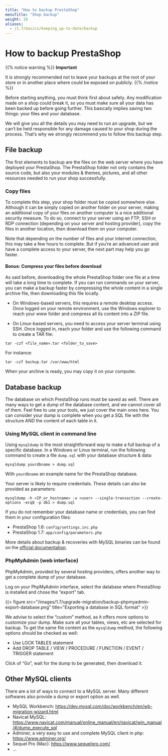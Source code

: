 ```yaml
---
title: "How to backup PrestaShop"
menuTitle: "Shop backup"
weight: 10
aliases:
  - /1.7/basics/keeping_up-to-date/backup
---
```


# How to backup PrestaShop

{{% notice warning %}} 
**Important**

It is strongly recommended not to leave your backups at the root of your store or in another place where could be exposed on publicly.
{{% /notice %}}

Before starting anything, you must think first about safety.
Any modification made on a shop could break it, so you must make sure all your data has been backed up before going further. This basically implies saving two things: your files and your database.

We will give you all the details you may need to run an upgrade, but we can’t be held responsible for any damage caused to your shop during the process. That’s why we strongly recommend you to follow this backup step.

## File backup

The first elements to backup are the files on the web server where you have deployed your PrestaShop. The PrestaShop folder not only contains the source code, but also your modules & themes, pictures, and all other resources needed to run your shop successfully.

### Copy files

To complete this step, your shop folder must be copied somewhere else. Although it can be simply copied on another folder on your server, making an additional copy of your files on another computer is a nice additional security measure. To do so, connect to your server using an FTP, SSH or RDP connection (depending on your server and hosting provider), copy the files in another location, then download them on your computer.

Note that depending on the number of files and your internet connection, this may take a few hours to complete. But if you’re an advanced user and have a complete access to your server, the next part may help you go faster.

#### Bonus: Compress your files before download

As said before, downloading the whole PrestaShop folder one file at a time will take a long time to complete.
If you can run commands on your server, you can make a backup faster by compressing the whole content in a single archive file, then downloading this file locally.

* On Windows-based servers, this requires a remote desktop access. Once logged on your remote environment, use the Windows explorer to reach your www folder and compress all its content into a ZIP file.

* On Linux-based servers, you need to access your server terminal using SSH. Once logged in, reach your folder and use the following command to create a TAR file:

```
tar -czf <file_name>.tar <folder_to_save>
```

For instance:
```
tar -czf backup.tar /var/www/html
```

When your archive is ready, you may copy it on your computer.


## Database backup

The database on which PrestaShop runs must be saved as well. There are many ways to get a dump of the database content, and we cannot cover all of them. Feel free to use your tools, we just cover the main ones here. You can consider your dump is complete when you get a SQL file with the structure AND the content of each table in it.

### Using MySQL client in command line

Using `mysqldump` is the most straightforward way to make a full backup of a specific database.
In a Windows or Linux terminal, run the following command to create a file `dump.sql` with your database structure & data:

```
mysqldump yourdbname > dump.sql
```
With `yourdbname` an example name for the PrestaShop database.

Your server is likely to require credentials. These details can also be provided as parameters:
```
mysqldump -h <IP_or_hostname> -u <user> --single-transaction --create-options -ecqQ -p db1 > dump.sql
```

If you do not remember your database name or credentials, you can find them in your configuration files:

* PrestaShop 1.6: `config/settings.inc.php`
* PrestaShop 1.7: `app/config/parameters.php`

More details about backup & recoveries with MySQL binaries can be found on the [official documentation](https://dev.mysql.com/doc/refman/5.7/en/backup-and-recovery.html).

### PhpMyAdmin (web interface)

PhpMyAdmin, provided by several hosting providers, offers another way to get a complete dump of your database.

Log on your PhpMyAdmin interface, select the database where PrestaShop is installed and chose the “export” tab.

{{< figure src="/images/1.7/upgrade-migration/backup-phpmyadmin-export-database.png" title="Exporting a database in SQL format" >}}

We advise to select the “custom” method, as it offers more options to customize your dump. Make sure all your tables, views, etc are selected for backup.
To get the same file content as the `mysqldump` method, the following options should be checked as well:

* Use LOCK TABLES statement
* Add DROP TABLE / VIEW / PROCEDURE / FUNCTION / EVENT / TRIGGER statement

Click of “Go”, wait for the dump to be generated, then download it.

## Other MySQL clients

There are a lot of ways to connect to a MySQL server. Many different softwares also provide a dump or export option as well.

* MySQL Workbench: https://dev.mysql.com/doc/workbench/en/wb-migration-wizard.html
* Navicat MySQL: https://www.navicat.com/manual/online_manual/en/navicat/win_manual/#/dump_execute_sql
* Adminer, a very easy to use and complete MySQL client in php: https://www.adminer.org/
* Sequel Pro (Mac): https://www.sequelpro.com/
* ...
